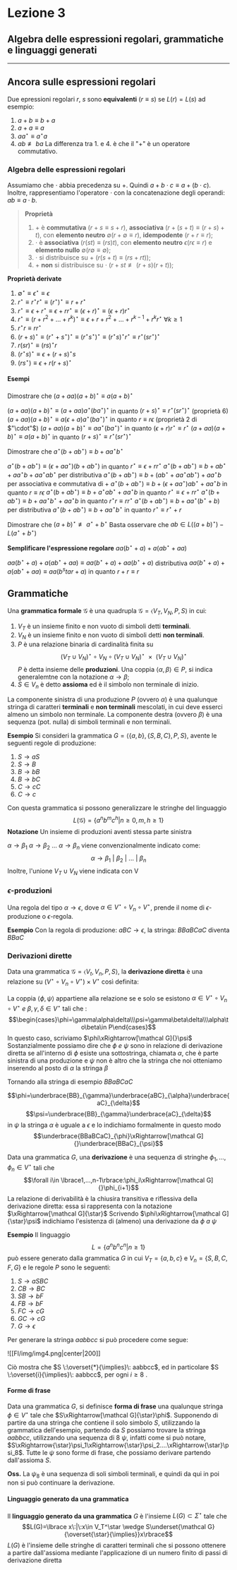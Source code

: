 # Lezione 3
## Algebra delle espressioni regolari, grammatiche e linguaggi generati
---
## Ancora sulle espressioni regolari
Due epressioni regolari $r,\: s$  sono **equivalenti** ($r\equiv s$) se $L(r)=L(s)$ ad esempio:
1. $a+b\equiv b+a$
2. $a+a\equiv a$
3. $aa^\star\equiv a^\star a$
4. $ab\not\equiv ba$ 
La differenza tra 1. e 4. è che il "+" è un operatore commutativo. 
### Algebra delle espressioni regolari
Assumiamo che $\cdot$ abbia precedenza su +. Quindi $a+b\cdot c\equiv a+(b\cdot c)$. Inoltre, rappresentiamo l'operatore $\cdot$ con la concatenazione degli operandi: $ab\equiv a\cdot b$.
>**Proprietà**
>1. $+$ è **commutativa** ($r+s\equiv s+r$), **associativa** ($r+(s+t)\equiv (r+s)+t$), con **elemento neutro** $\emptyset(r+\emptyset\equiv r)$, **idempodente** ($r+r\equiv r$);
>2. $\cdot$ è **associativa** ($r(st)\equiv (rs)t$), con **elemento neutro** $\epsilon(r\epsilon\equiv r)$ e **elemento nullo** $\emptyset(r\emptyset\equiv\emptyset)$;
>3. $\cdot$ si distribuisce su + ($r(s+t)\equiv (rs+rt)$);
>4. $+$ **non** si distribuisce su $\cdot$ ($r+st\not\equiv (r+s)(r+t)$);

**Proprietà derivate**
1. $\emptyset^\star\equiv\epsilon^\star\equiv\epsilon$
2. $r^\star\equiv r^\star r^\star\equiv (r^\star)^\star\equiv r+r^\star$
3. $r^\star\equiv\epsilon+r^\star\equiv\epsilon+rr^\star\equiv (\epsilon+r)^\star\equiv (\epsilon+r)r^\star$
4. $r^\star\equiv (r+r^2+...+r^k)^\star\equiv\epsilon+r+r^2+...+r^{k-1}+r^kr^\star\:\forall k\geq1$
5. $r^\star r\equiv rr^\star$
6. $(r+s)^\star\equiv (r^\star+s^\star)^\star\equiv (r^\star s^\star)^\star\equiv (r^\star s)^\star r^\star\equiv r^\star(sr^\star)^\star$
7. $r(sr)^\star\equiv (rs)^\star r$
8. $(r^\star s)^\star\equiv\epsilon+(r+s)^\star s$
9. $(rs^\star)\equiv\epsilon+r(r+s)^\star$

#### Esempi
Dimostrare che $(a+aa)(a+b)^\star\equiv a(a+b)^\star$

$(a+aa)(a+b)^\star\equiv (a+aa)a^\star(ba^\star)^\star$ in quanto $(r+s)^\star\equiv r^\star(sr^\star)^\star$ (proprietà 6) 
$(a+aa)(a+b)^\star\equiv a(\epsilon+a)a^\star(ba^\star)^\star$ in quanto $r\equiv r\epsilon$ (proprietà 2 di $"\cdot"$)
$(a+aa)(a+b)^\star\equiv aa^\star(ba^\star)^\star$ in quanto $(\epsilon+r)r^\star\equiv r^\star$
$(a+aa)(a+b)^\star\equiv a(a+b)^\star$ in quanto $(r+s)^\star\equiv r^\star(sr^\star)^\star$

Dimostrare che $a^\star(b+ab^\star)\equiv b+aa^\star b^\star$

$a^\star(b+ab^\star)\equiv (\epsilon+aa^\star)(b+ab^\star)$ in quanto $r^\star\equiv\epsilon+rr^\star$
$a^\star(b+ab^\star)\equiv b+ab^\star+aa^\star b+aa^\star ab^\star$ per distributiva
$a^\star(b+ab^\star)\equiv b+(ab^\star + aa^\star ab^\star)+aa^\star b$ per associativa e commutativa di +
$a^\star(b+ab^\star)\equiv b+(\epsilon+aa^\star)ab^\star + aa^\star b$ in quanto $r\equiv r\epsilon$
$a^\star(b+ab^\star)\equiv b+a^\star ab^\star + aa^\star b$ in quanto $r^\star\equiv\epsilon+rr^\star$
$a^\star(b+ab^\star)\equiv b+aa^\star b^\star+aa^\star b$ in quanto $r^\star r\equiv rr^\star$
$a^\star(b+ab^\star)\equiv b+aa^\star(b^\star+b)$ per distributiva
$a^\star(b+ab^\star)\equiv b+aa^\star b^\star$ in quanto $r^\star\equiv r^\star+r$

Dimostrare che $(a+b)^\star\not\equiv a^\star+b^\star$
Basta osservare che $ab\in L((a+b)^\star) - L(a^\star+b^\star)$

**Semplificare l'espressione regolare** $aa(b^\star+a)+a(ab^\star+aa)$

$aa(b^\star+a)+a(ab^\star+aa)\equiv aa(b^\star+a)+aa(b^\star+a)$ distributiva
$aa(b^\star+a)+a(ab^\star+aa)\equiv aa(b^star+a)$ in quanto $r+r\equiv r$


## Grammatiche

Una **grammatica formale** $\mathcal G$ è una quadrupla $\mathcal G=\langle V_T,V_N,P,S\rangle$ in cui:

1. $V_T$ è un insieme finito e non vuoto di simboli detti **terminali**.
2. $V_N$ è un insieme finito e non vuoto di simboli detti **non terminali**.
3. $P$ è una relazione binaria di cardinalità finita su $$(V_T\cup V_N)^\star \circ V_N \circ (V_T\cup V_N)^\star\:\: \times \:\: (V_T\cup V_N)^\star$$ $P$ è detta insieme delle **produzioni**. Una coppia $\langle\alpha,\beta\rangle\in P$, si indica generalemtne con la notazione $\alpha\rightarrow\beta$;
4. $S\in V_n$ è detto **assioma** ed è il simbolo non terminale di inizio. 

La componente sinistra di una produzione $P$ (ovvero $\alpha$) è una qualunque stringa di caratteri **terminali** e **non terminali** mescolati, in cui deve esserci almeno un simbolo non terminale.
La componente destra (ovvero $\beta$) è una sequenza (pot. nulla) di simboli terminali e non terminali. 

**Esempio**
Si consideri la grammatica $G=\langle\lbrace a,b\rbrace,\lbrace S,B,C\rbrace,P,S\rbrace$, avente le seguenti regole di produzione:

1. $S\rightarrow aS$
2. $S\rightarrow B$
3. $B\rightarrow bB$
4. $B\rightarrow bC$
5. $C\rightarrow cC$
6. $C\rightarrow c$

Con questa grammatica si possono generalizzare le stringhe del linguaggio $$L(\mathcal G)=\lbrace a^nb^mc^h|n\geq0,m,h\geq1\rbrace$$
**Notazione**
Un insieme di produzioni aventi stessa parte sinistra

$\alpha\to\beta_1$
$\alpha\to\beta_2$
...
$\alpha\to\beta_n$
viene convenzionalmente indicato come: $$\alpha\to\beta_1\:|\:\beta_2\:|\:...\:|\:\beta_n$$
Inoltre, l'unione $V_T\cup V_N$ viene indicata con V

### $\epsilon$-produzioni
Una regola del tipo $\alpha\to\epsilon$, dove $\alpha\in V^\star\circ V_n\circ V^\star$, prende il nome di $\epsilon$-produzione o $\epsilon$-regola.

**Esempio**
Con la regola di produzione: $aBC\to\epsilon$, la stringa: $BBaBCaC$ diventa $BBaC$

### Derivazioni dirette

Data una grammatica $\mathcal G=\langle V_t,V_n,P,S\rangle$, la **derivazione diretta** è una relazione su $(V^\star\circ V_n\circ V^\star)\times V^\star$ così definita:

La coppia $\langle\phi,\psi\rangle$ appartiene alla relazione se e solo se esistono $\alpha\in V^\star\circ V_n\circ V^\star\:e\:\beta,\gamma,\delta\in V^\star$ tali che :
$$\begin{cases}\phi=\gamma\alpha\delta\\\psi=\gamma\beta\delta\\\alpha\to\beta\in P\end{cases}$$
In questo caso, scriviamo $\phi\xRightarrow[\mathcal G]{}\psi$ 
Sostanzialmente possiamo dire che $\phi\:e\:\psi$ sono in relazione di derivazione diretta se all'interno di $\phi$ esiste una sottostringa, chiamata $\alpha$, che è parte sinistra di una produzione e $\psi$ non è altro che la stringa che noi otteniamo inserendo al posto di $\alpha$ la stringa $\beta$

Tornando alla stringa di esempio $BBaBCaC$ 

$$\phi=\underbrace{BB}_{\gamma}\underbrace{aBC}_{\alpha}\underbrace{aC}_{\delta}$$
$$\psi=\underbrace{BB}_{\gamma}\underbrace{aC}_{\delta}$$
in $\psi$ la stringa $\alpha$ è uguale a $\epsilon$ 
e lo indichiamo formalmente in questo modo $$\underbrace{BBaBCaC}_{\phi}\xRightarrow[\mathcal G]{}\underbrace{BBaC}_{\psi}$$

Data una grammatica $G$, una **derivazione** è una sequenza di stringhe $\phi_1,...,\phi_n\in V^\star$ tali che
$$\forall i\in \lbrace1,...,n-1\rbrace:\phi_i\xRightarrow[\mathcal G]{}\phi_{i+1}$$
La relazione di derivabilità è la chiusira transitiva e riflessiva della derivazione diretta: essa si rappresenta con la notazione $\xRightarrow[\mathcal G]{\star}$ 
Scrivendo $\phi\xRightarrow[\mathcal G]{\star}\psi$ indichiamo l'esistenza di (almeno) una derivazione da $\phi\:a\:\psi$

**Esempio**
Il linguaggio$$L=\lbrace a^nb^nc^n|n\geq1\rbrace$$
può essere generato dalla grammatica $G$ in cui $V_T=\lbrace a,b,c\rbrace$ e $V_n=\lbrace S,B,C,F,G\rbrace$ e le regole $P$ sono le seguenti:

1. $S\to aSBC$
2. $CB\to BC$
3. $SB\to bF$
4. $FB\to bF$
5. $FC\to cG$
6. $GC\to cG$
7. $G\to\epsilon$

Per generare la stringa $aabbcc$ si può procedere come segue:

![[FI/img/img4.png|center|200]]

Ciò mostra che $S \:\overset{*}{\implies}\: aabbcc$, ed in particolare $S \:\overset{i}{\implies}\: aabbcc$, per ogni $i \geq 8$ . 
#### Forme di frase
Data una grammatica $G$, si definisce **forma di frase** una qualunque stringa $\phi\in V^\star$ tale che $S\xRightarrow[\mathcal G]{\star}\phi$.
Supponendo di partire da una stringa che contiene il solo simbolo $S$, utilizzando la grammatica dell'esempio, partendo da $S$ possiamo trovare la stringa $aabbcc$, utilizzando una sequenza di 8 $\psi$, infatti come si può notare, $S\xRightarrow{\star}\psi_1\xRightarrow{\star}\psi_2....\xRightarrow{\star}\psi_8$.
Tutte le $\psi$ sono forme di frase, che possiamo derivare partendo dall'assioma $S$.

**Oss.** 
La $\psi_8$ è una sequenza di soli simboli terminali, e quindi da qui in poi non si può continuare la derivazione. 

#### Linguaggio generato da una grammatica

Il **linguaggio generato da una grammatica** $G$ è l'insieme $L(G)\subset\Sigma^\star$ tale che
$$L(G)=\lbrace x\:|\:x\in V_T^\star \wedge S\underset{\mathcal G}{\overset{\star}{\implies}}x\rbrace$$
$L(G$) è l'insieme delle stringhe di caratteri terminali che si possono ottenere a partire dall'assioma mediante l'applicazione di un numero finito di passi di derivazione diretta